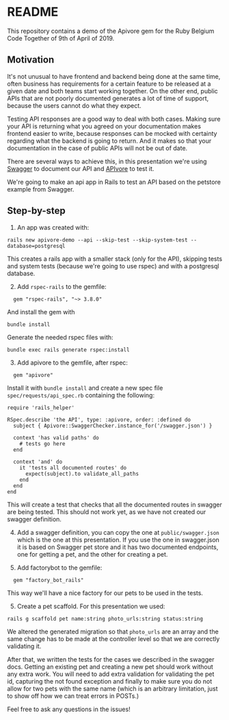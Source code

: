 # README

This repository contains a demo of the Apivore gem for the Ruby Belgium Code Together of 9th of April of 2019.

## Motivation

It's not unusual to have frontend and backend being done at the same time, often business has requirements for a certain feature to be released at a given date and both teams start working together. On the other end, public APIs that are not poorly documented generates a lot of time of support, because the users cannot do what they expect.

Testing API responses are a good way to deal with both cases. Making sure your API is returning what you agreed on your documentation makes frontend easier to write, because responses can be mocked with certainty regarding what the backend is going to return. And it makes so that your documentation in the case of public APIs will not be out of date.

There are several ways to achieve this, in this presentation we're using [Swagger](https://swagger.io) to document our API and [APIvore](https://github.com/westfieldlabs/apivore/) to test it.

We're going to make an api app in Rails to test an API based on the petstore example from Swagger.

## Step-by-step

1) An app was created with:

```
rails new apivore-demo --api --skip-test --skip-system-test --database=postgresql
```

This creates a rails app with a smaller stack (only for the API), skipping tests and system tests (because we're going to use rspec) and with a postgresql database.

2) Add `rspec-rails` to the gemfile:

```
  gem "rspec-rails", "~> 3.8.0"
```

And install the gem with

```
bundle install
```

Generate the needed rspec files with:

```
bundle exec rails generate rspec:install
```

3) Add apivore to the gemfile, after rspec:

```
  gem "apivore"
```

Install it with `bundle install` and create a new spec file `spec/requests/api_spec.rb` containing the following:

```
require 'rails_helper'

RSpec.describe 'the API', type: :apivore, order: :defined do
  subject { Apivore::SwaggerChecker.instance_for('/swagger.json') }

  context 'has valid paths' do
    # tests go here
  end

  context 'and' do
    it 'tests all documented routes' do
      expect(subject).to validate_all_paths
    end
  end
end
```

This will create a test that checks that all the documented routes in swagger are being tested. This should not work yet, as we have not created our swagger definition.

4) Add a swagger definition, you can copy the one at `public/swagger.json` which is the one at this presentation. If you use the one in swagger.json it is based on Swagger pet store and it has two documented endpoints, one for getting a pet, and the other for creating a pet.

5) Add factorybot to the gemfile:

```
  gem "factory_bot_rails"
```

This way we'll have a nice factory for our pets to be used in the tests.

5) Create a pet scaffold. For this presentation we used:

```
rails g scaffold pet name:string photo_urls:string status:string
```

We altered the generated migration so that `photo_urls` are an array and the same change has to be made at the controller level so that we are correctly validating it.


After that, we written the tests for the cases we described in the swagger docs. Getting an existing pet and creating a new pet should work without any extra work. You will need to add extra validation for validating the pet id, capturing the not found exception and finally to make sure you do not allow for two pets with the same name (which is an arbitrary limitation, just to show off how we can treat errors in POSTs.)

Feel free to ask any questions in the issues!
